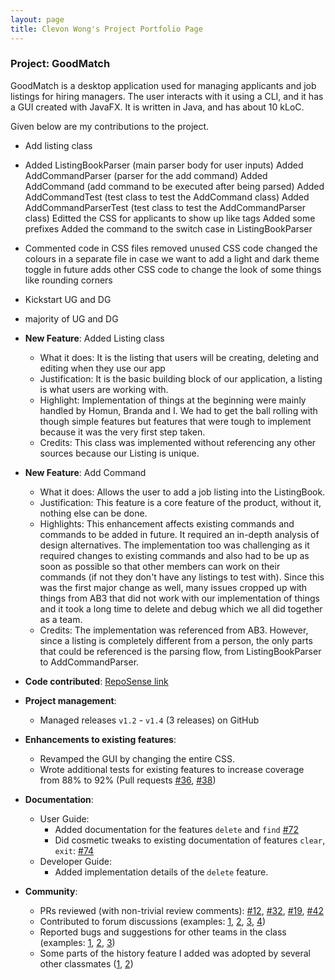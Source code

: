 ```yaml
---
layout: page
title: Clevon Wong's Project Portfolio Page
---
```


### Project: GoodMatch

GoodMatch is a desktop application used for managing applicants and job listings for hiring managers. The user interacts with it using a CLI, and it has a GUI created with JavaFX. It is written in Java, and has about 10 kLoC.

Given below are my contributions to the project.

* Add listing class
* Added ListingBookParser (main parser body for user inputs)
  Added AddCommandParser (parser for the add command)
  Added AddCommand (add command to be executed after being parsed)
  Added AddCommandTest (test class to test the AddCommand class)
  Added AddCommandParserTest (test class to test the AddCommandParser class)
  Editted the CSS for applicants to show up like tags
  Added some prefixes
  Added the command to the switch case in ListingBookParser
* Commented code in CSS files
  removed unused CSS code
  changed the colours in a separate file in case we want to add a light and dark theme toggle in future
  adds other CSS code to change the look of some things like rounding corners
* Kickstart UG and DG
* majority of UG and DG
* **New Feature**: Added Listing class

  * What it does: It is the listing that users will be creating, deleting and editing when they use our app
  * Justification: It is the basic building block of our application, a listing is what users are working with.
  * Highlight: Implementation of things at the beginning were mainly handled by Homun, Branda and I. We had to get the ball rolling with though simple features but features that were tough to implement because it was the very first step taken.
  * Credits: This class was implemented without referencing any other sources because our Listing is unique.

* **New Feature**: Add Command

    * What it does: Allows the user to add a job listing into the ListingBook.
    * Justification: This feature is a core feature of the product, without it, nothing else can be done.
    * Highlights: This enhancement affects existing commands and commands to be added in future. It required an in-depth analysis of design alternatives. The implementation too was challenging as it required changes to existing commands and also had to be up as soon as possible so that other members can work on their commands (if not they don't have any listings to test with). Since this was the first major change as well, many issues cropped up with things from AB3 that did not work with our implementation of things and it took a long time to delete and debug which we all did together as a team.
    * Credits: The implementation was referenced from AB3. However, since a listing is completely different from a person, the only parts that could be referenced is the parsing flow, from ListingBookParser to AddCommandParser.
    
* **Code contributed**: [RepoSense link](https://nus-cs2103-ay2223s2.github.io/tp-dashboard/?search=clevon-w&breakdown=true)

* **Project management**:

    * Managed releases `v1.2` - `v1.4` (3 releases) on GitHub

* **Enhancements to existing features**:

    * Revamped the GUI by changing the entire CSS.
    * Wrote additional tests for existing features to increase coverage from 88% to 92% (Pull requests [\#36](), [\#38]())

* **Documentation**:

    * User Guide:
        * Added documentation for the features `delete` and `find` [\#72]()
        * Did cosmetic tweaks to existing documentation of features `clear`, `exit`: [\#74]()
    * Developer Guide:
        * Added implementation details of the `delete` feature.

* **Community**:

    * PRs reviewed (with non-trivial review comments): [\#12](), [\#32](), [\#19](), [\#42]()
    * Contributed to forum discussions (examples: [1](), [2](), [3](), [4]())
    * Reported bugs and suggestions for other teams in the class (examples: [1](), [2](), [3]())
    * Some parts of the history feature I added was adopted by several other classmates ([1](), [2]())

